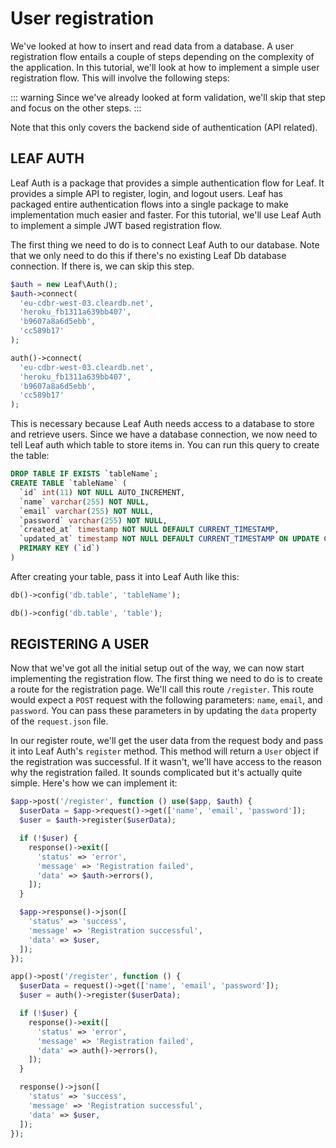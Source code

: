 # User registration

We've looked at how to insert and read data from a database. A user registration flow entails a couple of steps depending on the complexity of the application. In this tutorial, we'll look at how to implement a simple user registration flow. This will involve the following steps:

::: warning
Since we've already looked at form validation, we'll skip that step and focus on the other steps.
:::

Note that this only covers the backend side of authentication (API related).

## LEAF AUTH

Leaf Auth is a package that provides a simple authentication flow for Leaf. It provides a simple API to register, login, and logout users. Leaf has packaged entire authentication flows into a single package to make implementation much easier and faster. For this tutorial, we'll use Leaf Auth to implement a simple JWT based registration flow.

The first thing we need to do is to connect Leaf Auth to our database. Note that we only need to do this if there's no existing Leaf Db database connection. If there is, we can skip this step.

<div class="class-mode">

```php
$auth = new Leaf\Auth();
$auth->connect(
  'eu-cdbr-west-03.cleardb.net',
  'heroku_fb1311a639bb407',
  'b9607a8a6d5ebb',
  'cc589b17'
);
```

</div>
<div class="functional-mode">

```php
auth()->connect(
  'eu-cdbr-west-03.cleardb.net',
  'heroku_fb1311a639bb407',
  'b9607a8a6d5ebb',
  'cc589b17'
);
```

</div>

This is necessary because Leaf Auth needs access to a database to store and retrieve users. Since we have a database connection, we now need to tell Leaf auth which table to store items in. You can run this query to create the table:

```sql
DROP TABLE IF EXISTS `tableName`;
CREATE TABLE `tableName` (
  `id` int(11) NOT NULL AUTO_INCREMENT,
  `name` varchar(255) NOT NULL,
  `email` varchar(255) NOT NULL,
  `password` varchar(255) NOT NULL,
  `created_at` timestamp NOT NULL DEFAULT CURRENT_TIMESTAMP,
  `updated_at` timestamp NOT NULL DEFAULT CURRENT_TIMESTAMP ON UPDATE CURRENT_TIMESTAMP,
  PRIMARY KEY (`id`)
)
```

After creating your table, pass it into Leaf Auth like this:

<div class="class-mode">

```php
db()->config('db.table', 'tableName');
```

</div>
<div class="functional-mode">

```php
db()->config('db.table', 'table');
```

</div>

## REGISTERING A USER

Now that we've got all the initial setup out of the way, we can now start implementing the registration flow. The first thing we need to do is to create a route for the registration page. We'll call this route `/register`. This route would expect a `POST` request with the following parameters: `name`, `email`, and `password`. You can pass these parameters in by updating the `data` property of the `request.json` file.

In our register route, we'll get the user data from the request body and pass it into Leaf Auth's `register` method. This method will return a `User` object if the registration was successful. If it wasn't, we'll have access to the reason why the registration failed. It sounds complicated but it's actually quite simple. Here's how we can implement it:

<div class="class-mode">

```php
$app->post('/register', function () use($app, $auth) {
  $userData = $app->request()->get(['name', 'email', 'password']);
  $user = $auth->register($userData);

  if (!$user) {
    response()->exit([
      'status' => 'error',
      'message' => 'Registration failed',
      'data' => $auth->errors(),
    ]);
  }

  $app->response()->json([
    'status' => 'success',
    'message' => 'Registration successful',
    'data' => $user,
  ]);
});
```

</div>
<div class="functional-mode">

```php
app()->post('/register', function () {
  $userData = request()->get(['name', 'email', 'password']);
  $user = auth()->register($userData);

  if (!$user) {
    response()->exit([
      'status' => 'error',
      'message' => 'Registration failed',
      'data' => auth()->errors(),
    ]);
  }

  response()->json([
    'status' => 'success',
    'message' => 'Registration successful',
    'data' => $user,
  ]);
});
```

</div>
